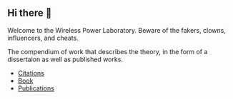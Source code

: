 ## Hi there 👋

Welcome to the Wireless Power Laboratory. Beware of the fakers, clowns, influencers, and cheats.

The compendium of work that describes the theory, in the form of a dissertaion as well as published works.

* [Citations](https://scholar.google.com/citations?user=51o8nzEAAAAJ&hl=cs&oi=sra)
* [Book](https://www.amazon.com/Wireless-Power-Magnetic-Resonance-application/dp/B01F9GHQGK)
* [Publications](https://www.amazon.com/stores/Christopher-A.-Tucker/author/B013BOUOPM?ref=ap_rdr&isDramIntegrated=true&shoppingPortalEnabled=true)

